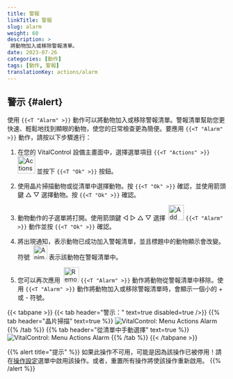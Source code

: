 ```yaml
---
title: 警報
linkTitle: 警報
slug: alarm
weight: 60
description: >
 將動物加入或移除警報清單。
date: 2023-07-26
categories: [動作]
tags: [動作, 警報]
translationKey: actions/alarm
---
```


## 警示 {#alert}

使用 `{{<T "Alarm" >}}` 動作可以將動物加入或移除警報清單。警報清單幫助您更快速、輕鬆地找到顯眼的動物，使您的日常檢查更為簡便。要應用 `{{<T "Alarm" >}}` 動作，請按以下步驟進行：

1. 在您的 VitalControl 設備主畫面中，選擇選單項目 `{{<T "Actions" >}}` &nbsp;<img src="/icons/actions.svg" width="40" align="bottom" alt="Actions" /> 並按下 `{{<T "Ok" >}}` 按鈕。

2. 使用晶片掃描動物或從清單中選擇動物。按 `{{<T "Ok" >}}` 確認，並使用箭頭鍵 △ ▽ 選擇動物。按 `{{<T "Ok" >}}` 確認。

3. 動物動作的子選單將打開。使用箭頭鍵 ◁ ▷ △ ▽ 選擇 &nbsp;<img src="/icons/actions/alarm.svg" width="35" align="bottom" alt="Add alarm" /> `{{<T "Alarm" >}}` 動作並按 `{{<T "Ok" >}}` 確認。

4. 將出現通知，表示動物已成功加入警報清單，並且標題中的動物顯示會改變。符號 &nbsp;<img src="/icons/header/animal-in-alarm.svg" width="32" align="bottom" alt="Animal in alarm" /> 表示該動物在警報清單中。

5. 您可以再次應用 &nbsp;<img src="/icons/actions/alarm-minus.svg" width="35" align="bottom" alt="Remove alarm" /> `{{<T "Alarm" >}}` 動作將動物從警報清單中移除。使用 `{{<T "Alarm" >}}` 動作將動物加入或移除警報清單時，會顯示一個小的 + 或 - 符號。

{{< tabpane >}}
{{< tab header="警示：" text=true disabled=true />}}
{{% tab header="晶片掃描" text=true %}}
![VitalControl: Menu Actions Alarm](../images/alarm-scan.png "Alarm")
{{% /tab %}}
{{% tab header="從清單中手動選擇" text=true %}}
![VitalControl: Menu Actions Alarm](../images/alarm.png "Alarm")
{{% /tab %}}
{{< /tabpane >}}


{{% alert title="提示" %}}
如果此操作不可用，可能是因為該操作已被停用！請在[操作設定](../setting/)選單中啟用該操作。或者，重置所有操作將使該操作重新啟用。
{{% /alert %}}
